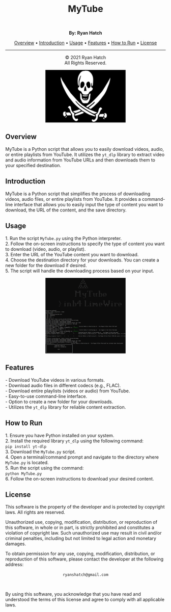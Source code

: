 <!DOCTYPE html>
<html>
<body>
  <h1 align="center">MyTube</h1>
  <br>

  <p align="center">
    <strong>By: Ryan Hatch</strong><br>
  </p>

  <p align="center">
    <a href="#overview">Overview</a> •
<!--     <a href="#developer">Developer</a> • -->
<!--     <a href="#table-of-contents">Table of Contents</a> • -->
    <a href="#introduction">Introduction</a> •
    <a href="#usage">Usage</a> •
    <a href="#features">Features</a> •
    <a href="#how-to-run">How to Run</a> •
    <a href="#license">License</a>
  </p>

  *****************************************************

  <p align="center">
    &copy; 2021 Ryan Hatch<br>
    All Rights Reserved.
  </p>
  <picture>
    <div style="text-align">
      <div align="center">
        <source media="(prefers-color-scheme: dark)" srcset="https://github.com/ryanshatch/ryanshatch/blob/main/images/Pierate.png">
        <img alt=" " src="https://github.com/ryanshatch/ryanshatch/blob/main/images/Pierate.png" style="width: 50%; height: 50%;">
      </div>
    </div>
  </picture>
  <h2 id="overview">Overview</h2>
  <p>
    MyTube is a Python script that allows you to easily download videos, audio, or entire playlists from YouTube. It utilizes the <code>yt_dlp</code> library to extract video and audio information from YouTube URLs and then downloads them to your specified destination.
  </p>

  <!-- <h2 id="developer">Developer</h2>
  <p>
    - <strong>Developed by:</strong> Ryan Hatch
    - <strong>Date:</strong> August 10th 2021<br>
    - <strong>Last Updated:</strong> August 17th 2023
    - <strong>Version:</strong> 2.5.0
  </p> -->

  <!-- 
<h2 id="table-of-contents">Table of Contents</h2>
  <p>
    <a href="#introduction">Introduction</a> •
    <a href="#usage">Usage</a> •
    <a href="#features">Features</a> •
    <a href="#how-to-run">How to Run</a> •
    <a href="#license">License</a>
  </p>
  -->

  <h2 id="introduction">Introduction</h2>
  <p>
    MyTube is a Python script that simplifies the process of downloading videos, audio files, or entire playlists from YouTube. It provides a command-line interface that allows you to easily input the type of content you want to download, the URL of the content, and the save directory.
  </p>

  <h2 id="usage">Usage</h2>
  <p>
    1. Run the script <code>MyTube.py</code> using the Python interpreter.
    <br>
    2. Follow the on-screen instructions to specify the type of content you want to download (video, audio, or playlist).
    <br>
    3. Enter the URL of the YouTube content you want to download.
    <br>
    4. Choose the destination directory for your downloads. You can create a new folder for the download if desired.
    <br>
    5. The script will handle the downloading process based on your input.
  </p>
    <picture>
    <div style="text-align">
      <div align="center">
        <source media="(prefers-color-scheme: dark)" srcset="https://github.com/ryanshatch/MyTube/blob/main/MyTubeSS.png">
        <img alt=" " src="https://github.com/ryanshatch/MyTube/blob/main/MyTubeSS.png" style="width: 50%; height: 50%;">
      </div>
    </div>
  </picture>

  <h2 id="features">Features</h2>
  <p>
    - Download YouTube videos in various formats.
    <br>
    - Download audio files in different codecs (e.g., FLAC).
    <br>
    - Download entire playlists (videos or audio) from YouTube.
    <br>
    - Easy-to-use command-line interface.
    <br>
    - Option to create a new folder for your downloads.
    <br>
    - Utilizes the <code>yt_dlp</code> library for reliable content extraction.
  </p>

  <h2 id="how-to-run">How to Run</h2>
  <p>
    1. Ensure you have Python installed on your system.
    <br>
    2. Install the required library <code>yt_dlp</code> using the following command:
    <br>
    <code>pip install yt-dlp</code>
    <br>
    3. Download the <code>MyTube.py</code> script.
    <br>
    4. Open a terminal/command prompt and navigate to the directory where <code>MyTube.py</code> is located.
    <br>
    5. Run the script using the command:
    <br>
    <code>python MyTube.py</code>
    <br>
    6. Follow the on-screen instructions to download your desired content.
  </p>

  <h2 id="license">License</h2>
 <p>
    This software is the property of the developer and is protected by copyright laws. All rights are reserved.
  </p>

  <p>
    Unauthorized use, copying, modification, distribution, or reproduction of this software, in whole or in part, is
    strictly prohibited and constitutes a violation of copyright law. Such unauthorized use may result in civil and/or
    criminal penalties, including but not limited to legal action and monetary damages.
  </p>

  <p>
    To obtain permission for any use, copying, modification, distribution, or reproduction of this software, please contact
    the developer at the following address:<br>
      <p align="center">
        <code>ryanshatch@gmail.com</code>
  </p>
<br>
  <p>
    By using this software, you acknowledge that you have read and understood the terms of this license and agree to comply
    with all applicable laws.
  </p>

</body>
</html>
